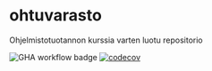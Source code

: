 # ohtuvarasto
Ohjelmistotuotannon kurssia varten luotu repositorio

![GHA workflow badge](https://github.com/heliparv/ohtuvarasto/workflows/CI/badge.svg)
[![codecov](https://codecov.io/gh/heliparv/ohtuvarasto/branch/main/graph/badge.svg?token=AQ8N5SKR8Q)](https://codecov.io/gh/heliparv/ohtuvarasto)
